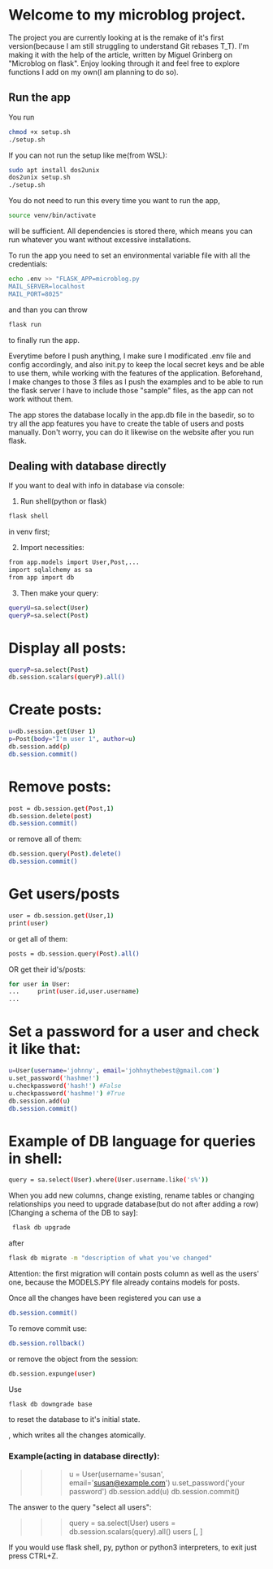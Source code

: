 # Welcome to my microblog project.

The project you are currently looking at is the remake of it's first version(because I am still
struggling to understand Git rebases T_T). I'm making it with the help
of the article, written by Miguel Grinberg on "Microblog on flask".
Enjoy looking through it and feel free to explore functions I add on my own(I am
planning to do so).

## Run the app

You run

```bash
chmod +x setup.sh
./setup.sh
```

If you can not run the setup like me(from WSL):

```bash
sudo apt install dos2unix
dos2unix setup.sh
./setup.sh
```

You do not need to run this every time you want to
run the app,

```bash
source venv/bin/activate
```

will be sufficient. All dependencies is stored there, which means you can run whatever you want without excessive installations.

To run the app you need to set an environmental variable file with all the credentials:

```bash
echo .env >> "FLASK_APP=microblog.py
MAIL_SERVER=localhost
MAIL_PORT=8025"
```

and than you can throw

```bash
flask run
```

to finally run the app.

Everytime before I push anything, I make sure I modificated .env file and config accordingly, and also init.py to keep the local secret keys and be able to use them, while working with the features of the application. Beforehand, I make changes to those 3 files as I push the examples and to be able to run the flask server I have to include those "sample" files, as the app can not work without them.

The app stores the database locally in the app.db file in the basedir, so to try all the app features you have to
create the table of users and posts manually. Don't worry, you can do it likewise on the website after you run flask.

## Dealing with database directly

If you want to deal with info in database via console:

1. Run shell(python or flask)

```bash
flask shell
```

in venv first;

2. Import necessities:

```bash
from app.models import User,Post,...
import sqlalchemy as sa
from app import db
```

3. Then make your query:

```bash
queryU=sa.select(User)
queryP=sa.select(Post)
```

# Display all posts:

```bash
queryP=sa.select(Post)
db.session.scalars(queryP).all()
```

# Create posts:

```bash
u=db.session.get(User 1)
p=Post(body="I'm user 1", author=u)
db.session.add(p)
db.session.commit()
```

# Remove posts:

```bash
post = db.session.get(Post,1)
db.session.delete(post)
db.session.commit()
```

or remove all of them:

```bash
db.session.query(Post).delete()
db.session.commit()
```

# Get users/posts

```bash
user = db.session.get(User,1)
print(user)
```

or get all of them:

```bash
posts = db.session.query(Post).all()
```

OR get their id's/posts:

```bash
for user in User:
...     print(user.id,user.username)
...
```

# Set a password for a user and check it like that:

```bash
u=User(username='johnny', email='johhnythebest@gmail.com')
u.set_password('hashme!')
u.checkpassword('hash!') #False
u.checkpassword('hashme!') #True
db.session.add(u)
db.session.commit()
```

# Example of DB language for queries in shell:

```bash
query = sa.select(User).where(User.username.like('s%'))
```

When you add new columns, change existing, rename tables or changing relationships
you need to upgrade database(but do not after adding a row)[Changing a schema of the DB to say]:

```bash
 flask db upgrade
```

after

```bash
flask db migrate -m "description of what you've changed"
```

Attention: the first migration will contain posts column as well as the users' one, because the MODELS.PY file
already contains models for posts.

Once all the changes have been registered you can use a

```bash
db.session.commit()
```

To remove commit use:

```bash
db.session.rollback()
```

or remove the object from the session:

```bash
db.session.expunge(user)

```

Use

```bash
flask db downgrade base
```

to reset the database to it's initial state.

, which writes all the changes atomically.

### Example(acting in database directly):

> > > u = User(username='susan', email='susan@example.com')
> > > u.set_password('your password')
> > > db.session.add(u)
> > > db.session.commit()

The answer to the query "select all users":

> > > query = sa.select(User)
> > > users = db.session.scalars(query).all()
> > > users
> > > [<User john>, <User susan>]

If you would use flask shell, py, python or python3 interpreters, to exit just press CTRL+Z.
